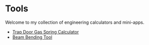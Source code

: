 # Tools

Welcome to my collection of engineering calculators and mini-apps.

- [Trap Door Gas Spring Calculator](/tools/door-spring-app/)
- [Beam Bending Tool](/tools/beam-bending-tool/)

